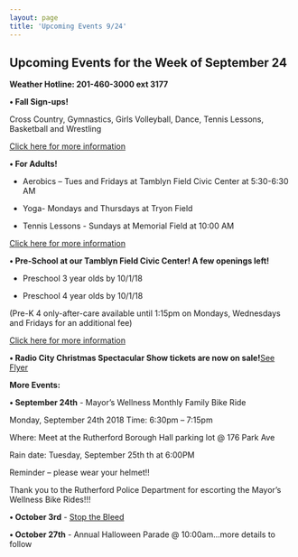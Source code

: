 ```yaml
---
layout: page
title: 'Upcoming Events 9/24'
---
```

 
## Upcoming Events for the Week of September 24 

**Weather Hotline: 201-460-3000 ext 3177**


**• Fall Sign-ups!** 

Cross Country, Gymnastics, Girls Volleyball, Dance, Tennis Lessons,
Basketball and Wrestling

[Click here for more information](/departments/recreation/sports-and-activities/childrens-catalog/)


**• For Adults!** 

- Aerobics – Tues and Fridays at Tamblyn Field Civic Center at 5:30-6:30 AM

- Yoga-  Mondays and Thursdays at Tryon Field

- Tennis Lessons - Sundays at Memorial Field at 10:00 AM

[Click here for more information](/departments/recreation/sports-and-activities/adult-catalog/)


**• Pre-School at our Tamblyn Field Civic Center! A few openings left!**

- Preschool 3 year olds by 10/1/18

- Preschool 4 year olds by 10/1/18

(Pre-K 4 only-after-care available until 1:15pm on Mondays, Wednesdays and Fridays for
an additional fee)

[Click here for more information](/departments/recreation/sports-and-activities/childrens-catalog/)


**• Radio City Christmas Spectacular Show tickets are now on sale!**[See Flyer](https://storage.googleapis.com/static.rutherford-nj.com/recreation/Christmas%20Spectacular%20Flyer%20(1).pdf)


**More Events:**

**• September 24th** - Mayor’s Wellness Monthly Family Bike Ride

Monday, September 24th 2018 Time: 6:30pm – 7:15pm

Where: Meet at the Rutherford Borough Hall parking lot @ 176 Park Ave

Rain date: Tuesday, September 25th th at 6:00PM

Reminder – please wear your helmet!!

Thank you to the Rutherford Police Department for escorting the Mayor’s Wellness Bike Rides!!!

**• October 3rd** - [Stop the Bleed](https://storage.googleapis.com/static.rutherford-nj.com/recreation/Stop%20the%20Bleed%20Flyer.pdf)

**• October 27th** - Annual Halloween Parade @ 10:00am…more details to follow
